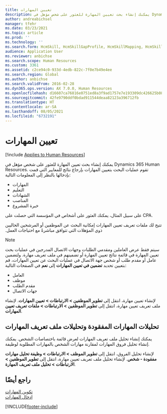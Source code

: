 ```yaml
---
title: تعيين المهارات
description: يمكنك إنشاء بحث تعيين المهارة للعثور على شخص مؤهل في Dynamics 365 Human Resources.
author: andreabichsel
manager: tfehr
ms.date: 03/23/2021
ms.topic: article
ms.prod: ''
ms.technology: ''
ms.search.form: HcmSkill, HcmSkillGapProfile, HcmSkillMapping, HcmSkillType, HcmEmployeeDevelopmentWorkspace
audience: Application User
ms.reviewer: anbichse
ms.search.scope: Human Resources
ms.custom: 3361
ms.assetid: c2ce94c0-933d-4edb-822c-7f0e7b49e4ee
ms.search.region: Global
ms.author: anbichse
ms.search.validFrom: 2016-02-28
ms.dyn365.ops.version: AX 7.0.0, Human Resources
ms.openlocfilehash: d16607ca76816e0751ed8a3f9ad1757e7e193309dc426625b0830b8c6c71b20c
ms.sourcegitcommit: 42fe9790ddf0bdad911544deaa82123a396712fb
ms.translationtype: HT
ms.contentlocale: ar-SA
ms.lasthandoff: 08/05/2021
ms.locfileid: "6732191"
---
```

# <a name="map-skills"></a>تعيين المهارات

[!include [Applies to Human Resources](../includes/applies-to-hr.md)]

يمكنك إنشاء بحث تعيين المهارة للعثور على شخص مؤهل في Dynamics 365 Human Resources. تقوم عمليات البحث بتعيين المهارات بإرجاع نتائج للمعايير التي قمت بإدخالها بالنظر إلى المعلومات التالية:

- المهارات
- التعليم
- الشهادات
- المناصب‬
- خبرة المشروع

على سبيل المثال، يمكنك العثور على أشخاص في المؤسسة التي حصلت على CPA.

‏‫تتيح لك ملفات تعريف تعيين المهارات إمكانية البحث عن الموظفين أو المرشحين الحاليين ذوي المؤهلات التي تتوافق مباشرةً مع احتياجات العمل.

> [!NOTE]
> سيتم فقط عرض العاملين ومقدمي الطلبات وجهات الاتصال المدرجين في عمليات بحث تعيين المهارة في قائمة نتائج تعيين المهارة أو تضمينهم في ملف تعريف مهارة. ولتضمين عامل أو مقدم طلب أو شخص جهة الاتصال في عمليات البحث عن تعيين المهارات، قم بتعيين تحديد **تضمين في تعيين المهارات** إلى **نعم** في الصفحات التالية:<br>
> - العامل<br>
> - موظف<br>
> - مقدم الطلب<br>
> - جهات الاتصال<br>

لإنشاء تعيين مهارة، انتقل إلى **تطوير الموظفين > الارتباطات > تعيين المهارات**. لإنشاء ملف تعريف تعيين مهارة، انتقل إلى **تطوير الموظفين > الارتباطات > ملفات تعريف تعيين المهارات**.

## <a name="skill-gap-analysis-and-skill-profile-analysis"></a>تحليلات المهارات المفقودة وتحليلات ملف تعريف المهارات

يمكنك إنشاء تحليل ملف تعريف المهارات لعرض قائمة باختصاصات الشخص. يمكنك إنشاء تحليل فروق المهارات لمقارنة مهارات الشخص بالمهارات المطلوبة لوظيفة.

لإنشاء تحليل الفروق، انتقل إلى **تطوير الموظف > الارتباطات > وظيفة تحليل مهارات مفقودة - شخص**. لإنشاء تحليل ملف تعريف تعيين مهارة، انتقل إلى **تطوير الموظفين > الارتباطات > تحليل ملف تعريف المهارة**.

## <a name="see-also"></a>راجع أيضًا

[تكوين المهارات](hr-develop-skills.md)<br>
[إدخال المهارات](hr-develop-enter-skills.md)

[!INCLUDE[footer-include](../includes/footer-banner.md)]